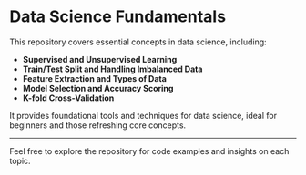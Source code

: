 # Data Science Fundamentals

This repository covers essential concepts in data science, including:

- **Supervised and Unsupervised Learning**
- **Train/Test Split and Handling Imbalanced Data**
- **Feature Extraction and Types of Data**
- **Model Selection and Accuracy Scoring**
- **K-fold Cross-Validation**

It provides foundational tools and techniques for data science, ideal for beginners and those refreshing core concepts.

---

Feel free to explore the repository for code examples and insights on each topic.
